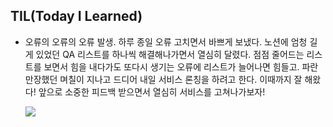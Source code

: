 ## TIL(Today I Learned)

- 오류의 오류의 오류 발생. 하루 종일 오류 고치면서 바쁘게 보냈다. 노션에 엄청 길게 있었던 QA 리스트를 하나씩 해결해나가면서 열심히 달렸다. 점점 줄어드는 리스트를 보면서 힘을 내다가도 또다시 생기는 오류에 리스트가 늘어나면 힘들고. 파란만장했던 며칠이 지나고 드디어 내일 서비스 론칭을 하려고 한다. 이때까지 잘 해왔다! 앞으로 소중한 피드백 받으면서 열심히 서비스를 고쳐나가보자!

  ![](https://images.velog.io/images/dawonella0411/post/f6deaea6-f182-42b5-ace5-fcee0f6fa9be/%E1%84%89%E1%85%B3%E1%84%8F%E1%85%B3%E1%84%85%E1%85%B5%E1%86%AB%E1%84%89%E1%85%A3%E1%86%BA%202021-11-25%20%E1%84%8B%E1%85%A9%E1%84%8C%E1%85%A5%E1%86%AB%2012.21.29.png)
